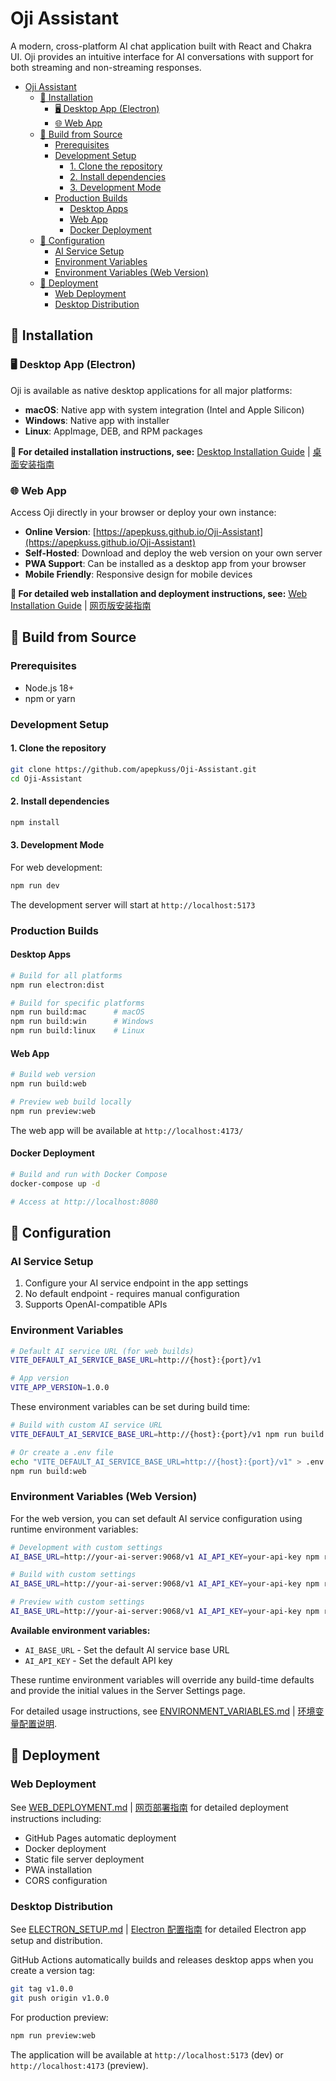 # Oji Assistant

A modern, cross-platform AI chat application built with React and Chakra UI. Oji provides an intuitive interface for AI conversations with support for both streaming and non-streaming responses.

- [Oji Assistant](#oji-assistant)
  - [🚀 Installation](#-installation)
    - [🖥️ Desktop App (Electron)](#️-desktop-app-electron)
    - [🌐 Web App](#-web-app)
  - [🔨 Build from Source](#-build-from-source)
    - [Prerequisites](#prerequisites)
    - [Development Setup](#development-setup)
      - [1. Clone the repository](#1-clone-the-repository)
      - [2. Install dependencies](#2-install-dependencies)
      - [3. Development Mode](#3-development-mode)
    - [Production Builds](#production-builds)
      - [Desktop Apps](#desktop-apps)
      - [Web App](#web-app)
      - [Docker Deployment](#docker-deployment)
  - [🔧 Configuration](#-configuration)
    - [AI Service Setup](#ai-service-setup)
    - [Environment Variables](#environment-variables)
    - [Environment Variables (Web Version)](#environment-variables-web-version)
  - [🚀 Deployment](#-deployment)
    - [Web Deployment](#web-deployment)
    - [Desktop Distribution](#desktop-distribution)

## 🚀 Installation

### 🖥️ Desktop App (Electron)

Oji is available as native desktop applications for all major platforms:

- **macOS**: Native app with system integration (Intel and Apple Silicon)
- **Windows**: Native app with installer
- **Linux**: AppImage, DEB, and RPM packages

**📖 For detailed installation instructions, see:** [Desktop Installation Guide](docs/INSTALLATION_GUIDE.md) | [桌面安装指南](docs/INSTALLATION_GUIDE_ZH.md)

### 🌐 Web App

Access Oji directly in your browser or deploy your own instance:

- **Online Version**: [https://apepkuss.github.io/Oji-Assistant](https://apepkuss.github.io/Oji-Assistant)
- **Self-Hosted**: Download and deploy the web version on your own server
- **PWA Support**: Can be installed as a desktop app from your browser
- **Mobile Friendly**: Responsive design for mobile devices

**📖 For detailed web installation and deployment instructions, see:** [Web Installation Guide](docs/INSTALLATION_GUIDE.md#-web-version) | [网页版安装指南](docs/INSTALLATION_GUIDE_ZH.md#-网页版本)

## 🔨 Build from Source

### Prerequisites

- Node.js 18+
- npm or yarn

### Development Setup

#### 1. Clone the repository

```bash
git clone https://github.com/apepkuss/Oji-Assistant.git
cd Oji-Assistant
```

#### 2. Install dependencies

```bash
npm install
```

#### 3. Development Mode

For web development:

```bash
npm run dev
```

The development server will start at `http://localhost:5173`

### Production Builds

#### Desktop Apps

```bash
# Build for all platforms
npm run electron:dist

# Build for specific platforms
npm run build:mac      # macOS
npm run build:win      # Windows
npm run build:linux    # Linux
```

#### Web App

```bash
# Build web version
npm run build:web

# Preview web build locally
npm run preview:web
```

The web app will be available at `http://localhost:4173/`

#### Docker Deployment

```bash
# Build and run with Docker Compose
docker-compose up -d

# Access at http://localhost:8080
```

## 🔧 Configuration

### AI Service Setup

1. Configure your AI service endpoint in the app settings
2. No default endpoint - requires manual configuration
3. Supports OpenAI-compatible APIs

### Environment Variables

```bash
# Default AI service URL (for web builds)
VITE_DEFAULT_AI_SERVICE_BASE_URL=http://{host}:{port}/v1

# App version
VITE_APP_VERSION=1.0.0
```

These environment variables can be set during build time:

```bash
# Build with custom AI service URL
VITE_DEFAULT_AI_SERVICE_BASE_URL=http://{host}:{port}/v1 npm run build:web

# Or create a .env file
echo "VITE_DEFAULT_AI_SERVICE_BASE_URL=http://{host}:{port}/v1" > .env
npm run build:web
```

### Environment Variables (Web Version)

For the web version, you can set default AI service configuration using runtime environment variables:

```bash
# Development with custom settings
AI_BASE_URL=http://your-ai-server:9068/v1 AI_API_KEY=your-api-key npm run dev

# Build with custom settings
AI_BASE_URL=http://your-ai-server:9068/v1 AI_API_KEY=your-api-key npm run build

# Preview with custom settings
AI_BASE_URL=http://your-ai-server:9068/v1 AI_API_KEY=your-api-key npm run preview
```

**Available environment variables:**

- `AI_BASE_URL` - Set the default AI service base URL
- `AI_API_KEY` - Set the default API key

These runtime environment variables will override any build-time defaults and provide the initial values in the Server Settings page.

For detailed usage instructions, see [ENVIRONMENT_VARIABLES.md](./docs/ENVIRONMENT_VARIABLES.md) | [环境变量配置说明](./docs/ENVIRONMENT_VARIABLES_ZH.md).

## 🚀 Deployment

### Web Deployment

See [WEB_DEPLOYMENT.md](./docs/WEB_DEPLOYMENT.md) | [网页部署指南](./docs/WEB_DEPLOYMENT_ZH.md) for detailed deployment instructions including:

- GitHub Pages automatic deployment
- Docker deployment
- Static file server deployment
- PWA installation
- CORS configuration

### Desktop Distribution

See [ELECTRON_SETUP.md](./docs/ELECTRON_SETUP.md) | [Electron 配置指南](./docs/ELECTRON_SETUP_ZH.md) for detailed Electron app setup and distribution.

GitHub Actions automatically builds and releases desktop apps when you create a version tag:

```bash
git tag v1.0.0
git push origin v1.0.0
```

For production preview:

```bash
npm run preview:web
```

The application will be available at `http://localhost:5173` (dev) or `http://localhost:4173` (preview).
